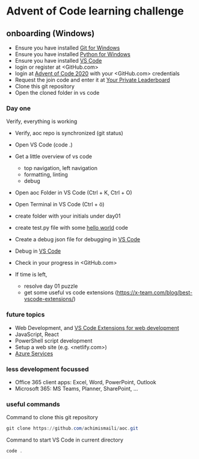 # Advent of Code learning challenge

## onboarding (Windows)

* Ensure you have installed [Git for Windows](https://gitforwindows.org/)
* Ensure you have installed [Python for Windows](https://www.python.org/downloads/windows/) 
* Ensure you have installed [VS Code](https://code.visualstudio.com/Download)
* login or register at <GitHub.com>
* login at [Advent of Code 2020](https://adventofcode.com/2020) with your <GitHub.com> credentials
* Request the join code and enter it at [Your Private Leaderboard](https://adventofcode.com/2020/leaderboard/private)
* Clone this git repository
* Open the cloned folder in vs code

### Day one

Verify, everything is working

* Verify, aoc repo is synchronized (git status)
* Open VS Code (code .)
* Get a little overview of vs code
  * top navigation, left navigation
  * formatting, linting
  * debug
  
* Open aoc Folder in VS Code (Ctrl + K, Ctrl + O)
* Open Terminal in VS Code (Ctrl + ö)
* create folder with your initials under day01
* create test.py file with some [hello world](https://docs.microsoft.com/de-de/azure/machine-learning/tutorial-1st-experiment-hello-world) code
* Create a debug json file for debugging in [VS Code](https://code.visualstudio.com/Download)
* Debug in [VS Code](https://code.visualstudio.com/Download)
* Check in your progress in <GitHub.com>
* If time is left, 
  * resolve day 01 puzzle
  * get some useful vs code extensions (<https://x-team.com/blog/best-vscode-extensions/>)

### future topics    

* Web Development, and [VS Code Extensions for web development](https://www.blog.duomly.com/13-useful-vs-code-extensions-for-front-end-development/)
* JavaScript, React
* PowerShell script development 
* Setup a web site (e.g. <netlify.com>)
* [Azure Services](https://portal.azure.com)

### less development focussed

* Office 365 client apps: Excel, Word, PowerPoint, Outlook
* Microsoft 365: MS Teams, Planner, SharePoint, ...

### useful commands

Command to clone this git repository

```PowerShell
git clone https://github.com/achimismaili/aoc.git 
```

Command to start VS Code in current directory

```PowerShell
code . 
```


